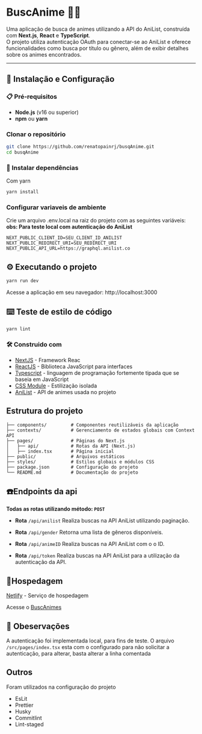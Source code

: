 # **BuscAnime 🎥🎌**

Uma aplicação de busca de animes utilizando a API do AniList, construída com **Next.js**, **React** e **TypeScript**.  
O projeto utiliza autenticação OAuth para conectar-se ao AniList e oferece funcionalidades como busca por título ou gênero, além de exibir detalhes sobre os animes encontrados.

---

## **🚀 Instalação e Configuração**

### **📋 Pré-requisitos**

- **Node.js** (v16 ou superior)
- **npm** ou **yarn**

### **Clonar o repositório**

```bash
git clone https://github.com/renatopainrj/busqAnime.git
cd busqAnime

````
### **🔧 Instalar dependências**

Com yarn
```bash
yarn install
````
### **Configurar variaveis de ambiente**
Crie um arquivo .env.local na raiz do projeto com as seguintes variáveis:
**obs: Para teste local com autenticação do AniList**
```.env
NEXT_PUBLIC_CLIENT_ID=SEU_CLIENT_ID_ANILIST
NEXT_PUBLIC_REDIRECT_URI=SEU_REDIRECT_URI
NEXT_PUBLIC_API_URL=https://graphql.anilist.co
````
## **⚙ Executando o projeto**
```bash
yarn run dev
```
Acesse a aplicação em seu navegador: http://localhost:3000

## **⌨️ Teste de estilo de código**
```bash
yarn lint
```

### **🛠️ Construido com**
* [NextJS](https://nextjs.org/docs) - Framework Reac
* [ReactJS](https://react.dev/reference/react) - Biblioteca JavaScript para interfaces
* [Typescript](https://www.typescriptlang.org/) - linguagem de programação fortemente tipada que se baseia em JavaScript
* [CSS Module](https://github.com/css-modules/css-modules) - Estilização isolada
* [AniList](https://docs.anilist.co/guide/introduction) - API de animes usada no projeto

## **Estrutura do projeto**
```
├── components/         # Componentes reutilizáveis da aplicação
├── contexts/           # Gerenciamento de estados globais com Context API
├── pages/              # Páginas do Next.js
│   ├── api/            # Rotas da API (Next.js)
│   ├── index.tsx       # Página inicial
├── public/             # Arquivos estáticos
├── styles/             # Estilos globais e módulos CSS
├── package.json        # Configuração do projeto
└── README.md           # Documentação do projeto
```
## **☎️Endpoints da api**
**Todas as rotas utilizando método: `POST`**

* **Rota** `/api/anilist`
Realiza buscas na API AniList utilizando paginação.

* **Rota** `/api/gender`
Retorna uma lista de gêneros disponíveis.

* **Rota** `/api/animeID`
Realiza buscas na API AniList com o o ID.

* **Rota** `/api/token`
Realiza buscas na API AniList para a utilização da autenticação da API.

## **🛜Hospedagem**
[Netlify](https://www.netlify.com/) - Serviço de hospedagem

Acesse o [BuscAnimes](https://buscanimes.netlify.app/)

## **👀 Obeservações**
A autenticação foi implementada local, para fins de teste.
O arquivo `/src/pages/index.tsx` esta com o configurado para não solicitar a autenticação, para alterar, basta alterar a linha comentada


## **Outros**
Foram utilizados na configuração do projeto
* EsLit
* Prettier
* Husky
* Commitlint
* Lint-staged


